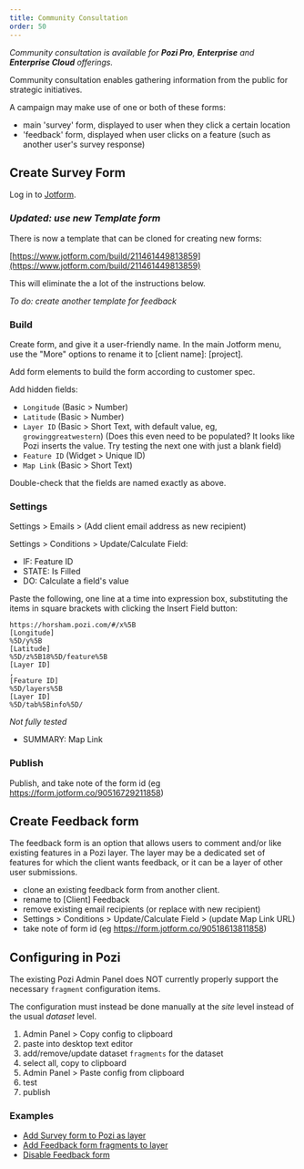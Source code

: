 ```yaml
---
title: Community Consultation
order: 50
---
```


*Community consultation is available for **Pozi Pro**, **Enterprise** and **Enterprise Cloud** offerings.*

Community consultation enables gathering information from the public for strategic initiatives.

A campaign may make use of one or both of these forms:

* main 'survey' form, displayed to user when they click a certain location
* 'feedback' form, displayed when user clicks on a feature (such as another user's survey response)

## Create Survey Form

Log in to [Jotform](https://www.jotform.com/myforms).

### *Updated: use new Template form*

There is now a template that can be cloned for creating new forms:

[https://www.jotform.com/build/211461449813859](https://www.jotform.com/build/211461449813859)

This will eliminate the a lot of the instructions below.

*To do: create another template for feedback*

### Build

Create form, and give it a user-friendly name. In the main Jotform menu, use the "More" options to rename it to [client name]: [project].
 
Add form elements to build the form according to customer spec.

Add hidden fields:

* `Longitude` (Basic > Number)
* `Latitude` (Basic > Number)
* `Layer ID` (Basic > Short Text, with default value, eg, `growinggreatwestern`) (Does this even need to be populated? It looks like Pozi inserts the value. Try testing the next one with just a blank field)
* `Feature ID` (Widget > Unique ID)
* `Map Link` (Basic > Short Text)

Double-check that the fields are named exactly as above.

### Settings

Settings > Emails > (Add client email address as new recipient)

Settings > Conditions > Update/Calculate Field:

* IF: Feature ID
* STATE: Is Filled
* DO: Calculate a field's value

Paste the following, one line at a time into expression box, substituting the items in square brackets with clicking the Insert Field button:

```
https://horsham.pozi.com/#/x%5B
[Longitude]
%5D/y%5B
[Latitude]
%5D/z%5B18%5D/feature%5B
[Layer ID]
,
[Feature ID]
%5D/layers%5B
[Layer ID]
%5D/tab%5Binfo%5D/
```
*Not fully tested*

* SUMMARY: Map Link

### Publish

Publish, and take note of the form id (eg https://form.jotform.co/90516729211858)

## Create Feedback form

The feedback form is an option that allows users to comment and/or like existing features in a Pozi layer. The layer may be a dedicated set of features for which the client wants feedback, or it can be a layer of other user submissions.

* clone an existing feedback form from another client.
* rename to [Client] Feedback
* remove existing email recipients (or replace with new recipient)
* Settings > Conditions > Update/Calculate Field > (update Map Link URL)
* take note of form id (eg https://form.jotform.co/90518613811858)

## Configuring in Pozi

The existing Pozi Admin Panel does NOT currently properly support the necessary `fragment` configuration items.

The configuration must instead be done manually at the *site* level instead of the usual *dataset* level.

1. Admin Panel > Copy config to clipboard
2. paste into desktop text editor
3. add/remove/update dataset `fragments` for the dataset
4. select all, copy to clipboard
5. Admin Panel > Paste config from clipboard
6. test
7. publish

### Examples

* [Add Survey form to Pozi as layer](https://github.com/Pozi/PoziApp/commit/d9098f244ae9ce34622c84d07b226f3241d787f3)
* [Add Feedback form fragments to layer](https://github.com/Pozi/PoziApp/commit/9a13722c3cab269ba6b74c9ae8a6fb7addda0ca6)
* [Disable Feedback form](https://github.com/pozi/PoziAppConfig/commit/3afdb9ebe250ff32e1cd30f44f23a446ee1cb8f4)
